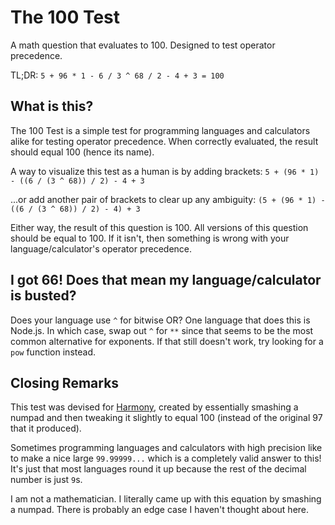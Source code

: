 # The 100 Test
A math question that evaluates to 100. Designed to test operator precedence. 

TL;DR: `5 + 96 * 1 - 6 / 3 ^ 68 / 2 - 4 + 3 = 100`

## What is this?
The 100 Test is a simple test for programming languages and calculators alike for testing operator precedence.
When correctly evaluated, the result should equal 100 (hence its name).

A way to visualize this test as a human is by adding brackets: `5 + (96 * 1) - ((6 / (3 ^ 68)) / 2) - 4 + 3`

...or add another pair of brackets to clear up any ambiguity: `(5 + (96 * 1) - ((6 / (3 ^ 68)) / 2) - 4) + 3`

Either way, the result of this question is 100. All versions of this question should be equal to 100. If it
isn't, then something is wrong with your language/calculator's operator precedence.

## I got 66! Does that mean my language/calculator is busted?
Does your language use `^` for bitwise OR? One language that does this is Node.js. In which case, swap out `^`
for `**` since that seems to be the most common alternative for exponents. If that still doesn't work, try
looking for a `pow` function instead.

## Closing Remarks
This test was devised for [Harmony](https://github.com/ry00001/harmony), created by essentially smashing a
numpad and then tweaking it slightly to equal 100 (instead of the original 97 that it produced).

Sometimes programming languages and calculators with high precision like to make a nice large `99.99999...`
which is a completely valid answer to this! It's just that most languages round it up because the rest of
the decimal number is just `9`s.

I am not a mathematician. I literally came up with this equation by smashing a numpad. There is probably
an edge case I haven't thought about here.
